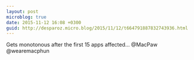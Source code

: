 ```yaml
---
layout: post
microblog: true
date: 2015-11-12 16:08 +0300
guid: http://desparoz.micro.blog/2015/11/12/t664791887832743936.html
---
```

Gets monotonous after the first 15 apps affected… @MacPaw @wearemacphun
